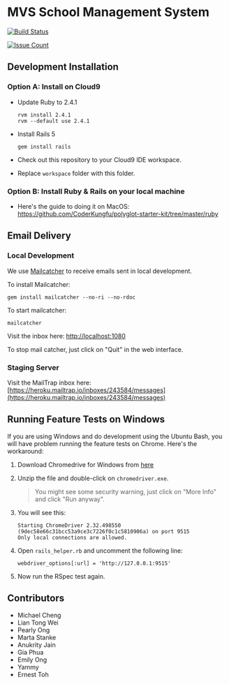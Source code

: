 # MVS School Management System

[![Build Status](https://travis-ci.org/mvs-singapore/mvs-sms.svg?branch=master)](https://travis-ci.org/mvs-singapore/mvs-sms)

[![Issue Count](https://codeclimate.com/github/mvs-singapore/mvs-sms/badges/issue_count.svg)](https://codeclimate.com/github/mvs-singapore/mvs-sms)

## Development Installation

### Option A: Install on Cloud9

- Update Ruby to 2.4.1

  ```
  rvm install 2.4.1
  rvm --default use 2.4.1
  ```

- Install Rails 5

  ```
  gem install rails
  ```

- Check out this repository to your Cloud9 IDE workspace.
- Replace `workspace` folder with this folder.

### Option B: Install Ruby & Rails on your local machine

- Here's the guide to doing it on MacOS: https://github.com/CoderKungfu/polyglot-starter-kit/tree/master/ruby

## Email Delivery

### Local Development

We use [Mailcatcher](https://mailcatcher.me) to receive emails sent in local development.

To install Mailcatcher:

```
gem install mailcatcher --no-ri --no-rdoc
```

To start mailcatcher:

```
mailcatcher
```

Visit the inbox here: [http://localhost:1080](http://localhost:1080)

To stop mail catcher, just click on "Quit" in the web interface.

### Staging Server

Visit the MailTrap inbox here: [https://heroku.mailtrap.io/inboxes/243584/messages](https://heroku.mailtrap.io/inboxes/243584/messages)

## Running Feature Tests on Windows

If you are using Windows and do development using the Ubuntu Bash, you will have problem running the feature tests on Chrome. Here's the workaround:

1. Download Chromedrive for Windows from [here](https://sites.google.com/a/chromium.org/chromedriver/downloads)

2. Unzip the file and double-click on `chromedriver.exe`.

	> You might see some security warning, just click on "More Info" and click "Run anyway". 

3. You will see this:

	```
	Starting ChromeDriver 2.32.498550 (9dec58e66c31bcc53a9ce3c7226f0c1c5810906a) on port 9515
	Only local connections are allowed.
	```

4. Open `rails_helper.rb` and uncomment the following line:

	```
	webdriver_options[:url] = 'http://127.0.0.1:9515'
	```

5. Now run the RSpec test again.


## Contributors

- Michael Cheng
- Lian Tong Wei
- Pearly Ong
- Marta Stanke
- Anukrity Jain
- Gia Phua
- Emily Ong
- Yammy
- Ernest Toh
